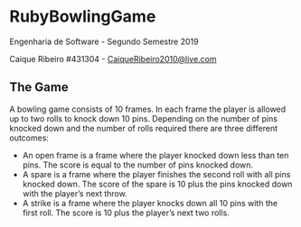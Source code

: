 # RubyBowlingGame
Engenharia de Software - Segundo Semestre 2019

Caique Ribeiro #431304 - CaiqueRibeiro2010@live.com

The Game
-----------------------------
A bowling game consists of 10 frames. In each frame the player is allowed up to two rolls to knock down 10 pins. Depending on the number of pins knocked down and the number of rolls required there are three different outcomes:
- An open frame is a frame where the player knocked down less than ten pins. The score is equal to the number of pins knocked down.
- A spare is a frame where the player finishes the second roll with all pins knocked down. The score of the spare is 10 plus the pins knocked down with the player’s next throw.
- A strike is a frame where the player knocks down all 10 pins with the first roll. The score is 10 plus the player’s next two rolls.
